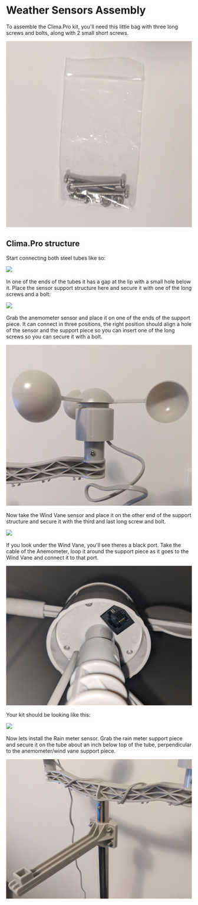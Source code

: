 # Weather Sensors Assembly
 
To assemble the Clima.Pro kit, you'll need this little bag with three long screws and bolts, along with 2 small short screws.

![](clima_screws.jpg)

## Clima.Pro structure

Start connecting both steel tubes like so:

![](clima_tubes.jpg)

In one of the ends of the tubes it has a gap at the lip with a small hole below it. Place the sensor support structure here and secure it with one of the long screws and a bolt:

![](clima_support.jpg)

Grab the anemometer sensor and place it on one of the ends of the support piece. It can connect in three positions, the right position should align a hole of the sensor and the support piece so you can insert one of the long screws so you can secure it with a bolt.

![](clima_anemometer.jpg)

Now take the Wind Vane sensor and place it on the other end of the support structure and secure it with the third and last long screw and bolt.

![](clima_windvane.jpg)

If you look under the Wind Vane, you'll see theres a black port. Take the cable of the Anemometer, loop it around the support piece as it goes to the Wind Vane and connect it to that port.

![](clima_windvane_connection.jpg)

Your kit should be looking like this:

![](clima_windvane_anemometer.jpg)

Now lets install the Rain meter sensor. Grab the rain meter support piece and secure it on the tube about an inch below top of the tube, perpendicular to the anemometer/wind vane support piece.

![](clima_rainmeter_support.jpg)
